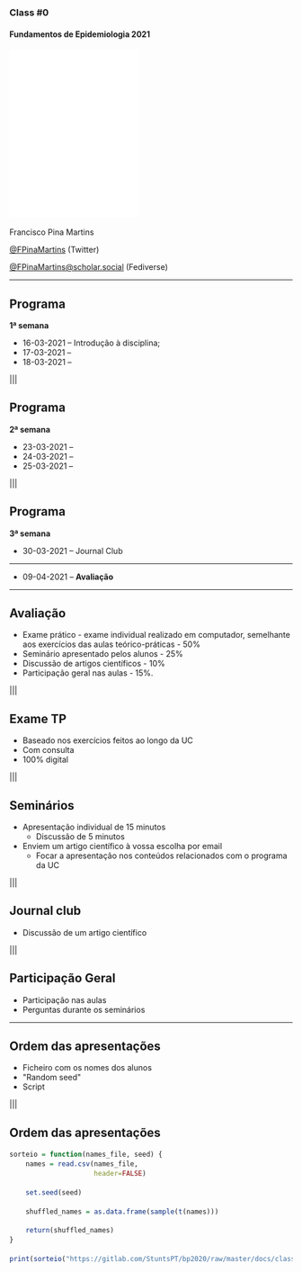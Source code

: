 ### Class #0

#### Fundamentos de Epidemiologia 2021

<img src="common/logo-FCUL.png" style="background:none; border:none; box-shadow:none;">

Francisco Pina Martins

[@FPinaMartins](https://twitter.com/FPinaMartins) (Twitter)

[@FPinaMartins@scholar.social](https://scholar.social/@FPinaMartins) (Fediverse)

---

## Programa

**1ª semana**

* 16-03-2021 – Introdução à disciplina;
* 17-03-2021 – 
* 18-03-2021 – 

|||

## Programa

**2ª semana**

* 23-03-2021 – 
* 24-03-2021 – 
* 25-03-2021 – 

|||

## Programa

**3ª semana**

* 30-03-2021 – Journal Club

------------

* 09-04-2021 – **Avaliação**

---

## Avaliação

* Exame prático - exame individual realizado em computador, semelhante aos exercícios das aulas teórico-práticas - 50% <!-- .element: class="fragment" data-fragment-index="1" -->
* Seminário apresentado pelos alunos - 25%  <!-- .element: class="fragment" data-fragment-index="2" -->
* Discussão de artigos científicos - 10%  <!-- .element: class="fragment" data-fragment-index="3" -->
* Participação geral nas aulas - 15%. <!-- .element: class="fragment" data-fragment-index="4" -->

|||

## Exame TP

* Baseado nos exercícios feitos ao longo da UC <!-- .element: class="fragment" data-fragment-index="1" -->
* Com consulta <!-- .element: class="fragment" data-fragment-index="2" -->
* 100% digital <!-- .element: class="fragment" data-fragment-index="3" -->

|||

## Seminários

* Apresentação individual de 15 minutos <!-- .element: class="fragment" data-fragment-index="1" -->
  * Discussão de 5 minutos <!-- .element: class="fragment" data-fragment-index="1" -->
* Enviem um artigo científico à vossa escolha por email <!-- .element: class="fragment" data-fragment-index="2" -->
  * Focar a apresentação nos conteúdos relacionados com o programa da UC <!-- .element: class="fragment" data-fragment-index="2" -->

|||

## Journal club

* Discussão de um artigo científico <!-- .element: class="fragment" data-fragment-index="1" -->

|||

## Participação Geral

* Participação nas aulas <!-- .element: class="fragment" data-fragment-index="1" -->
* Perguntas durante os seminários <!-- .element: class="fragment" data-fragment-index="2" -->

---

## Ordem das apresentações

* Ficheiro com os nomes dos alunos <!-- .element: class="fragment" data-fragment-index="1" -->
* "Random seed" <!-- .element: class="fragment" data-fragment-index="2" -->
* Script <!-- .element: class="fragment" data-fragment-index="3" -->

|||

## Ordem das apresentações

```R
sorteio = function(names_file, seed) {
    names = read.csv(names_file,
                     header=FALSE)

    set.seed(seed)

    shuffled_names = as.data.frame(sample(t(names)))

    return(shuffled_names)
}

print(sorteio("https://gitlab.com/StuntsPT/bp2020/raw/master/docs/classes/C01_assets/nomes.txt", 12345))
```
